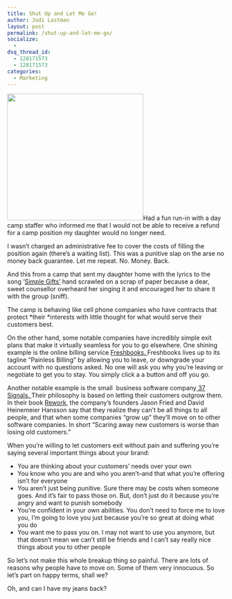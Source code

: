 ```yaml
---
title: Shut Up and Let Me Go!
author: Jodi Lastman
layout: post
permalink: /shut-up-and-let-me-go/
socialize:
  - 
dsq_thread_id:
  - 128171573
  - 128171573
categories:
  - Marketing
---
```

<a rel="attachment wp-att-2674" href="http://hypenotic.com/branding/2672/shut-up-and-let-me-go/attachment/screen-shot-2010-08-10-at-12-08-46-pm"><img class="alignleft size-full wp-image-2674" title="Screen shot 2010-08-10 at 12.08.46 PM" src="http://hypenotic.com/wordpress/wp-content/uploads/2010/08/Screen-shot-2010-08-10-at-12.08.46-PM.png" alt="" width="314" height="293" /></a>Had a fun run-in with a day camp staffer who informed me that I would not be able to receive a refund for a camp position my daughter would no longer need.

I wasn&#8217;t charged an administrative fee to cover the costs of filling the position again (there&#8217;s a waiting list). This was a punitive slap on the arse no money back guarantee. Let me repeat. No. Money. Back.

And this from a camp that sent my daughter home with the lyrics to the song &#8216;[Simple Gifts&#8217;][1] hand scrawled on a scrap of paper because a dear, sweet counsellor overheard her singing it and encouraged her to share it with the group (sniff).

The camp is behaving like cell phone companies who have contracts that protect *their *interests with little thought for what would serve their customers best.

On the other hand, some notable companies have incredibly simple exit plans that make it virtually seamless for you to go elsewhere. One shining example is the online billing service [Freshbooks. ][2]Freshbooks lives up to its tagline &#8220;Painless Billing&#8221; by allowing you to leave, or downgrade your account with no questions asked. No one will ask you why you&#8217;re leaving or negotiate to get you to stay. You simply click a a button and off you go.

Another notable example is the small  business software company[ 37 Signals. ][3]Their philosophy is based on letting their customers outgrow them. In their book [Rework][4], the company&#8217;s founders Jason Fried and David Heinemeier Hansson say that they realize they can&#8217;t be all things to all people, and that when some companies &#8220;grow up&#8221; they&#8217;ll move on to other software companies. In short &#8220;Scaring away new customers is worse than losing old customers.&#8221;

When you&#8217;re willing to let customers exit without pain and suffering you&#8217;re saying several important things about your brand:

*   You are thinking about your customers&#8217; needs over your own
*   You know who you are and who you aren&#8217;t&#8211;and that what you&#8217;re offering isn&#8217;t for everyone
*   You aren&#8217;t just being punitive. Sure there may be costs when someone goes. And it&#8217;s fair to pass those on. But, don&#8217;t just do it because you&#8217;re angry and want to punish somebody
*   You&#8217;re confident in your own abilities. You don&#8217;t need to force me to love you, I&#8217;m going to love you just because you&#8217;re so great at doing what you do
*   You want me to pass you on. I may not want to use you anymore, but that doesn&#8217;t mean we can&#8217;t still be friends and I can&#8217;t say really nice things about you to other people

So let&#8217;s not make this whole breakup thing so painful. There are lots of reasons why people have to move on. Some of them very innocuous. So let&#8217;s part on happy terms, shall we?

Oh, and can I have my jeans back?

 [1]: http://www2.gol.com/users/quakers/simple_gifts.htm
 [2]: http://www.freshbooks.com/
 [3]: http://37signals.com/
 [4]: http://37signals.com/rework/